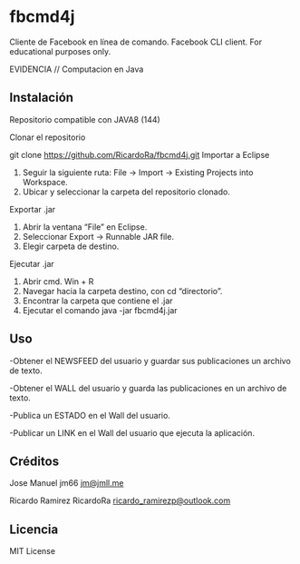 # fbcmd4j
Cliente de Facebook en línea de comando.
Facebook CLI client. For educational purposes only.

EVIDENCIA // Computacion en Java
## Instalación

Repositorio compatible con JAVA8 (144)

Clonar el repositorio

git clone https://github.com/RicardoRa/fbcmd4j.git
Importar a Eclipse

1.	Seguir la siguiente ruta: File -> Import -> Existing Projects into Workspace.
2.	Ubicar y seleccionar la carpeta del repositorio clonado.

Exportar .jar
1.	Abrir la ventana “File” en Eclipse.
2.	Seleccionar Export -> Runnable JAR file.
3.	Elegir carpeta de destino.

Ejecutar .jar

1.	Abrir cmd. Win + R
2.	Navegar hacia la carpeta destino, con cd “directorio”.
3.	Encontrar la carpeta que contiene el .jar
4.	Ejecutar el comando java -jar fbcmd4j.jar


## Uso

-Obtener el NEWSFEED del usuario y guardar sus publicaciones un archivo de texto.

-Obtener el WALL del usuario y guarda las publicaciones en un archivo de texto.

-Publica un ESTADO en el Wall del usuario.
 
-Publicar un LINK en el Wall del usuario que ejecuta la aplicación.

## Créditos


Jose Manuel
    jm66
      jm@jmll.me
      
Ricardo Ramirez
    RicardoRa 
      ricardo_ramirezp@outlook.com

## Licencia

MIT License
